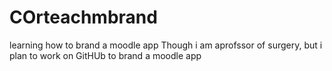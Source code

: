 # COrteachmbrand
learning how to brand a moodle app
Though i am aprofssor of surgery, but i plan to work on GitHUb to brand a moodle app
